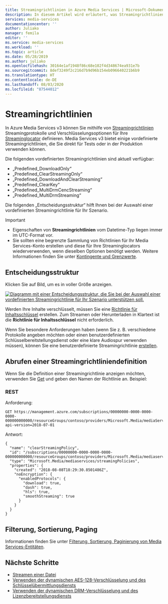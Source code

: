 ```yaml
---
title: Streamingrichtlinien in Azure Media Services | Microsoft-Dokumentation
description: In diesem Artikel wird erläutert, was Streamingrichtlinien sind und wie sie in Azure Media Services verwendet werden.
services: media-services
documentationcenter: ''
author: Juliako
manager: femila
editor: ''
ms.service: media-services
ms.workload: ''
ms.topic: article
ms.date: 05/28/2019
ms.author: juliako
ms.openlocfilehash: 30164e1af1948f86c68e102f4d348674ea931e7b
ms.sourcegitcommit: 8def3249f2c216d7b9d96b154eb096640221b6b9
ms.translationtype: HT
ms.contentlocale: de-DE
ms.lasthandoff: 08/03/2020
ms.locfileid: "87544012"
---
```

# <a name="streaming-policies"></a>Streamingrichtlinien

In Azure Media Services v3 können Sie mithilfe von [Streamingrichtlinien](/rest/api/media/streamingpolicies) Streamingprotokolle und Verschlüsselungsoptionen für Ihre [Streaminglocator](streaming-locators-concept.md) definieren. Media Services v3 bietet einige vordefinierte Streamingrichtlinien, die Sie direkt für Tests oder in der Produktion verwenden können. 

Die folgenden vordefinierten Streamingrichtlinien sind aktuell verfügbar:<br/>
* „Predefined_DownloadOnly“
* „Predefined_ClearStreamingOnly“
* „Predefined_DownloadAndClearStreaming“
* „Predefined_ClearKey“
* „Predefined_MultiDrmCencStreaming“ 
* „Predefined_MultiDrmStreaming“

Die folgenden „Entscheidungsstruktur“ hilft Ihnen bei der Auswahl einer vordefinierten Streamingrichtlinie für Ihr Szenario.

> [!IMPORTANT]
> * Eigenschaften von **Streamingrichtlinien** vom Datetime-Typ liegen immer im UTC-Format vor.
> * Sie sollten eine begrenzte Sammlung von Richtlinien für Ihr Media Services-Konto erstellen und diese für Ihre Streaminglocators wiederverwenden, wenn dieselben Optionen benötigt werden. Weitere Informationen finden Sie unter [Kontingente und Grenzwerte](limits-quotas-constraints.md).

## <a name="decision-tree"></a>Entscheidungsstruktur

Klicken Sie auf Bild, um es in voller Größe anzeigen.  

[![Diagramm mit einer Entscheidungsstruktur, die Sie bei der Auswahl einer vordefinierten Streamingrichtlinie für Ihr Szenario unterstützen soll.](./media/streaming-policy/large.png)](./media/streaming-policy/large.png#lightbox)

Werden Ihre Inhalte verschlüsselt, müssen Sie eine [Richtlinie für Inhaltsschlüssel](content-key-policy-concept.md) erstellen. Zum Streamen oder Herunterladen in Klartext ist die **Richtlinie für Inhaltsschlüssel** nicht erforderlich. 

Wenn Sie besondere Anforderungen haben (wenn Sie z. B. verschiedene Protokolle angeben möchten oder einen benutzerdefinierten Schlüsselbereitstellungsdienst oder eine klare Audiospur verwenden müssen), können Sie eine benutzerdefinierte Streamingrichtlinie [erstellen](/rest/api/media/streamingpolicies/create). 

## <a name="get-a-streaming-policy-definition"></a>Abrufen einer Streamingrichtliniendefinition  

Wenn Sie die Definition einer Streamingrichtlinie anzeigen möchten, verwenden Sie [Get](/rest/api/media/streamingpolicies/get) und geben den Namen der Richtlinie an. Beispiel:

### <a name="rest"></a>REST

Anforderung:

```
GET https://management.azure.com/subscriptions/00000000-0000-0000-0000-000000000000/resourceGroups/contoso/providers/Microsoft.Media/mediaServices/contosomedia/streamingPolicies/clearStreamingPolicy?api-version=2018-07-01
```

Antwort:

```
{
  "name": "clearStreamingPolicy",
  "id": "/subscriptions/00000000-0000-0000-0000-000000000000/resourceGroups/contoso/providers/Microsoft.Media/mediaservices/contosomedia/streamingPolicies/clearStreamingPolicy",
  "type": "Microsoft.Media/mediaservices/streamingPolicies",
  "properties": {
    "created": "2018-08-08T18:29:30.8501486Z",
    "noEncryption": {
      "enabledProtocols": {
        "download": true,
        "dash": true,
        "hls": true,
        "smoothStreaming": true
      }
    }
  }
}
```

## <a name="filtering-ordering-paging"></a>Filterung, Sortierung, Paging

Informationen finden Sie unter [Filterung, Sortierung, Paginierung von Media Services-Entitäten](entities-overview.md).

## <a name="next-steps"></a>Nächste Schritte

* [Streamen einer Datei](stream-files-dotnet-quickstart.md)
* [Verwenden der dynamischen AES-128-Verschlüsselung und des Schlüsselübermittlungsdiensts](protect-with-aes128.md)
* [Verwenden der dynamischen DRM-Verschlüsselung und des Lizenzbereitstellungsdiensts](protect-with-drm.md)
